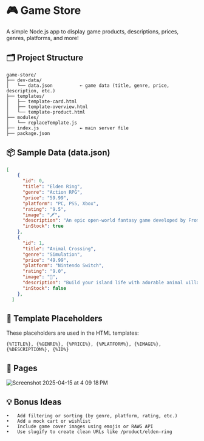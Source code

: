 # 🎮 Game Store

A simple Node.js app to display game products, descriptions, prices, genres, platforms, and more!


## 🗂 Project Structure

```
game-store/
├── dev-data/
│   └── data.json          ← game data (title, genre, price, description, etc.)
├── templates/
│   ├── template-card.html
│   ├── template-overview.html
│   └── template-product.html
├── modules/
│   └── replaceTemplate.js
├── index.js               ← main server file
├── package.json
```


## 📦 Sample Data (data.json)

```json
[
    {
      "id": 0,
      "title": "Elden Ring",
      "genre": "Action RPG",
      "price": "59.99",
      "platform": "PC, PS5, Xbox",
      "rating": "9.5",
      "image": "🗡️",
      "description": "An epic open-world fantasy game developed by FromSoftware.",
      "inStock": true
    },
    {
      "id": 1,
      "title": "Animal Crossing",
      "genre": "Simulation",
      "price": "49.99",
      "platform": "Nintendo Switch",
      "rating": "9.0",
      "image": "🌴",
      "description": "Build your island life with adorable animal villagers.",
      "inStock": false
    },
  ]
```

## 🧩 Template Placeholders

These placeholders are used in the HTML templates:

```{%TITLE%}, {%GENRE%}, {%PRICE%}, {%PLATFORM%}, {%IMAGE%}, {%DESCRIPTION%}, {%ID%}```

## 🔀 Pages
![Screenshot 2025-04-15 at 4 09 18 PM](https://github.com/user-attachments/assets/66a370e2-9ab9-48f8-81b8-62a04ab1d2bc)


## 💡 Bonus Ideas
	•	Add filtering or sorting (by genre, platform, rating, etc.)
	•	Add a mock cart or wishlist
	•	Include game cover images using emojis or RAWG API
	•	Use slugify to create clean URLs like /product/elden-ring
